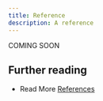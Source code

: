 ```yaml
---
title: Reference
description: A reference
---
```


COMING SOON

## Further reading

- Read More [References](/references/)
